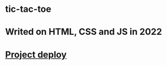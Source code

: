 # tic-tac-toe
# Writed on HTML, CSS and JS in 2022
# [Project deploy](https://alexanderkrat.github.io/tic-tac-toe/)

